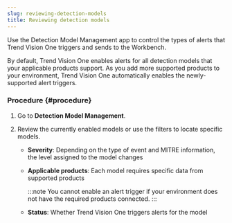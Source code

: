 ```yaml
---
slug: reviewing-detection-models
title: Reviewing detection models
---
```


Use the Detection Model Management app to control the types of alerts that Trend Vision One triggers and sends to the Workbench.

By default, Trend Vision One enables alerts for all detection models that your applicable products support. As you add more supported products to your environment, Trend Vision One automatically enables the newly-supported alert triggers.

### Procedure {#procedure}

1.  Go to **Detection Model Management**.

2.  Review the currently enabled models or use the filters to locate specific models.

    - **Severity**: Depending on the type of event and MITRE information, the level assigned to the model changes

    - **Applicable products**: Each model requires specific data from supported products

      :::note
      You cannot enable an alert trigger if your environment does not have the required products connected.
      :::

    - **Status**: Whether Trend Vision One triggers alerts for the model
